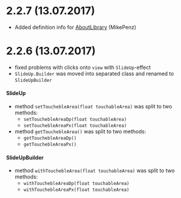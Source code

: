  # 2.2.7 (13.07.2017)
  - Added definition info for [AboutLibrary](https://github.com/mikepenz/AboutLibraries) (MikePenz)
 # 2.2.6 (13.07.2017)
  - fixed problems with clicks onto `view` with `SlideUp`-effect
  - `SlideUp.Builder` was moved into separated class and renamed to `SlideUpBuilder`
  #### SlideUp
  - method `setTouchebleArea(float touchableArea)` was split to two methods: 
     - `setTouchebleAreaDp(float touchableArea)`
     - `setTouchebleAreaPx(float touchableArea)`
  - method `getTouchebleArea()` was split to two methods:
     - `getTouchebleAreaDp()`
     - `getTouchebleAreaPx()`
  #### SlideUpBuilder
  - method `withTouchebleArea(float touchableArea)` was split to two methods: 
     - `withTouchebleAreaDp(float touchableArea)`
     - `withTouchebleAreaPx(float touchableArea)`